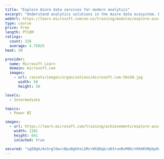 ```yaml
---
title: "Explore Azure data services for modern analytics"
excerpt: "Understand analytics solutions in the Azure data ecosystem. Explore the architecture of a scalable analytics solution to meet business needs."
webUrl: https://learn.microsoft.com/en-us/training/modules/explore-azure-data-services-for-modern-analytics/
type: course
price: Free
length: PT18M
ratings:
  count: 320
  average: 4.75625
heat: 50

provider:
  name: Microsoft Learn
  domain: microsoft.com
  images:
    - url: /assets/images/organizations/microsoft.com-50x50.jpg
      width: 50
      height: 50

levels:
  - Intermediate

topics:
  - Power BI

images:
  - url: https://learn.microsoft.com/training/achievements/explore-azure-data-services-for-modern-analytics-social.png
    width: 1281
    height: 641
    isCached: true

secured: "sgEBg6/AcG+glOwccBpuBgkhsLGMzrWSQ8qk/aD3runBvM8O/n9kKKhMpbpOueb2C0+jfOEZfUDlGE5v2vfE2vC85EQCcNCLpcobQSYzJpAITqiIjJ3YOAtih5Td/kFaeHrjIkzmlxSIFTngqijOiLqI5XKUAW4Z1BdU167OGCU7WdPEiA1F7RHBGxjFFBIsXSdz2WLzLCwqsO0TRr4nkYYVrQb/Wf4s1+4rgNCpXk4qaWxSzsvDKl3ePxGQUzVHWec9nyUwfabQCPrv6nj4cO4GOA3XqzKVngtAwpkK1liYCvrm14GRbNdwrQO2jpJc6kGtGuWNCH0HfcOR0h7YZ273HouXJCFcR0F0NTppj+keH8SFyIjej2nYT5Dm8kJO7e3qIgJs0q5DPmS+CbjvRucfhCBeoyjtjeg5TZ55+fo=;yIr+A9GevI7ygmN/LCGHSw=="
---
```


